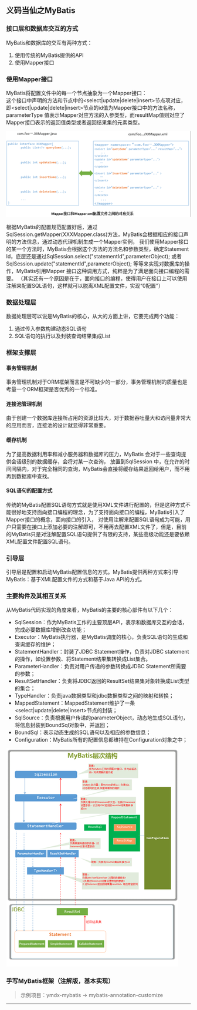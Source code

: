 ## 义码当仙之MyBatis  

### 接口层和数据库交互的方式  
MyBatis和数据库的交互有两种方式：  
1. 使用传统的MyBatis提供的API  
2. 使用Mapper接口  

### 使用Mapper接口
MyBatis将配置文件中的每一个<mapper>节点抽象为一个Mapper接口：  
这个接口中声明的方法和<mapper>节点中的<select|update|delete|insert>节点项对应，即<select|update|delete|insert>节点的id值为Mapper接口中的方法名称，
parameterType 值表示Mapper对应方法的入参类型，而resultMap值则对应了Mapper接口表示的返回值类型或者返回结果集的元素类型。  

![](images/Mapper接口和Mapper.xml配置文件之间的对应关系.png)  

根据MyBatis的配置规范配置好后，通过SqlSession.getMapper(XXXMapper.class)方法，MyBatis会根据相应的接口声明的方法信息，通过动态代理机制生成一个Mapper实例，
我们使用Mapper接口的某一个方法时，MyBatis会根据这个方法的方法名和参数类型，确定Statement Id，底层还是通过SqlSession.select("statementId",parameterObject);
或者SqlSession.update("statementId",parameterObject); 等等来实现对数据库的操作，MyBatis引用Mapper 接口这种调用方式，纯粹是为了满足面向接口编程的需要。
（其实还有一个原因是在于，面向接口的编程，使得用户在接口上可以使用注解来配置SQL语句，这样就可以脱离XML配置文件，实现“0配置”）  

### 数据处理层  
数据处理层可以说是MyBatis的核心，从大的方面上讲，它要完成两个功能：
1. 通过传入参数构建动态SQL语句  
2. SQL语句的执行以及封装查询结果集成List<E>  

### 框架支撑层

#### 事务管理机制  
事务管理机制对于ORM框架而言是不可缺少的一部分，事务管理机制的质量也是考量一个ORM框架是否优秀的一个标准。  

#### 连接池管理机制  
由于创建一个数据库连接所占用的资源比较大，对于数据吞吐量大和访问量非常大的应用而言，连接池的设计就显得非常重要。  

#### 缓存机制  
为了提高数据利用率和减小服务器和数据库的压力，MyBatis 会对于一些查询提供会话级别的数据缓存，会将对某一次查询，
放置到SqlSession 中，在允许的时间间隔内，对于完全相同的查询，MyBatis会直接将缓存结果返回给用户，而不用再到数据库中查找。  

#### SQL语句的配置方式  
传统的MyBatis配置SQL语句方式就是使用XML文件进行配置的，但是这种方式不能很好地支持面向接口编程的理念，为了支持面向接口的编程，MyBatis引入了Mapper接口的概念，面向接口的引入，
对使用注解来配置SQL语句成为可能，用户只需要在接口上添加必要的注解即可，不用再去配置XML文件了，但是，目前的MyBatis只是对注解配置SQL语句提供了有限的支持，某些高级功能还是要依赖XML配置文件配置SQL语句。  

### 引导层
引导层是配置和启动MyBatis配置信息的方式。MyBatis提供两种方式来引导MyBatis：基于XML配置文件的方式和基于Java API的方式。  

### 主要构件及其相互关系
从MyBatis代码实现的角度来看，MyBatis的主要的核心部件有以下几个：  
- SqlSession：作为MyBatis工作的主要顶层API，表示和数据库交互的会话，完成必要数据库增删改查功能；  
- Executor：MyBatis执行器，是MyBatis调度的核心，负责SQL语句的生成和查询缓存的维护；  
- StatementHandler：封装了JDBC Statement操作，负责对JDBC statement的操作，如设置参数、将Statement结果集转换成List集合。  
- ParameterHandler：负责对用户传递的参数转换成JDBC Statement所需要的参数；  
- ResultSetHandler：负责将JDBC返回的ResultSet结果集对象转换成List类型的集合；  
- TypeHandler：负责java数据类型和jdbc数据类型之间的映射和转换；  
- MappedStatement：MappedStatement维护了一条<select|update|delete|insert>节点的封装；  
- SqlSource：负责根据用户传递的parameterObject，动态地生成SQL语句，将信息封装到BoundSql对象中，并返回；  
- BoundSql：表示动态生成的SQL语句以及相应的参数信息；  
- Configuration：MyBatis所有的配置信息都维持在Configuration对象之中；  

![](images/MyBatis层次结构.png)  

### 手写MyBatis框架（注解版，基本实现）

> 示例项目：ymdx-mybatis -> mybatis-annotation-customize  

<hr>























